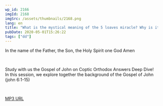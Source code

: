 ```yaml
---
wp_id: 2166
imgId: 2168
imgSrc: /assets/thumbnails/2168.png
lang: en
title: "What is the mystical meaning of the 5 loaves miracle? Why is it different from other gospels?"
pubDate: 2020-05-01T15:26:22
tags: ["dd"]
---
```

<!-- page: 6 -->

<p>In the name of the Father, the Son, the Holy Spirit one God Amen</p>
<p>&nbsp;</p>
<p>Study with us the Gospel of John on Coptic Orthodox Answers Deep Dive! In this session, we explore together the background of the Gospel of John (john 6:1-15)</p>
<p>&nbsp;</p>
<p><a href="https://drive.google.com/open?id=14mdUM35emPfyR-AgRtCyxu2YFg85wWPo">MP3 URL</a></p>

